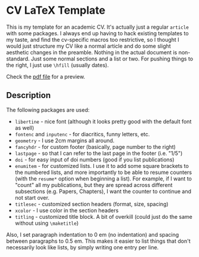 # CV LaTeX Template

This is my template for an academic CV. It's actually just a regular `article` with some packages. I always end up having to hack existing templates to my taste, and find the cv-specific macros too restrictive, so I thought I would just structure my CV like a normal article and do some slight aesthetic changes in the preamble. Nothing in the actual document is non-standard. Just some normal sections and a list or two. For pushing things to the right, I just use `\hfill` (usually dates).

Check the [pdf file](cv.pdf) for a preview.

## Description

The following packages are used:

- `libertine` - nice font (although it looks pretty good with the default font as well)
- `fontenc` and `inputenc` - for diacritics, funny letters, etc.
- `geometry` - I use 2cm margins all around.
- `fancyhdr` - for custom footer (basically, page number to the right)
- `lastpage` - so that I can refer to the last page in the footer (i.e. "1/5")
- `doi` - for easy input of doi numbers (good if you list publications)
- `enumitem` - for customized lists. I use it to add some square brackets to the numbered lists, and more importantly to be able to resume counters (with the `resume*` option when beginning a list). For example, if I want to "count" all my publications, but they are spread across different subsections (e.g. Papers, Chapters), I want the counter to continue and not start over.
- `titlesec` - customized section headers (format, size, spacing)
- `xcolor` - I use color in the section headers
- `titling` - customized title block. A bit of overkill (could just do the same without using `\maketitle`)

Also, I set paragraph indentation to 0 em (no indentation) and spacing between paragraphs to 0.5 em. This makes it easier to list things that don't necessarily look like lists, by simply writing one entry per line.
